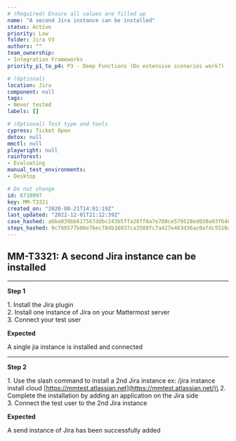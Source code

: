 ```yaml
---
# (Required) Ensure all values are filled up
name: "A second Jira instance can be installed"
status: Active
priority: Low
folder: Jira V3
authors: ""
team_ownership: 
- Integration Frameworks
priority_p1_to_p4: P3 - Deep Functions (Do extensive scenarios work?)

# (Optional)
location: Jira
component: null
tags: 
- Never tested
labels: []

# (Optional) Test type and tools
cypress: Ticket Open
detox: null
mmctl: null
playwright: null
rainforest: 
- Evaluating
manual_test_environments: 
- Desktop

# Do not change
id: 6710997
key: MM-T3321
created_on: "2020-08-21T14:01:19Z"
last_updated: "2022-12-01T21:12:39Z"
case_hashed: a6ba039bb617567ddbc243b5ffa28ff8a7e788ce579528ed030a93f640adff26e95a68136d895f5d1cf1c99cd48515cf
steps_hashed: 9c788577b06e76ec784b16037ca3588fc7a427e463d36ac0afdc5510a0ab61fe09a371fef159685fdf2682bfcfe2c9e3
---
```


<!-- (Auto-generated) Based on frontmatter's "key" and "name" -->

## MM-T3321: A second Jira instance can be installed

---

**Step 1**

1\. Install the Jira plugin\
2\. Install one instance of Jira on your Mattermost server\
3\. Connect your test user

**Expected**

A single jia instance is installed and connected

---

**Step 2**

1\. Use the slash command to install a 2nd Jira instance ex: /jira instance install cloud [https://mmtest.atlassian.net](https://mmtest.atlassian.net/)\
2\. Complete the installation by adding an application on the Jira side\
3\. Connect the test user to the 2nd Jira instance

**Expected**

A send instance of Jira has been successfully added
